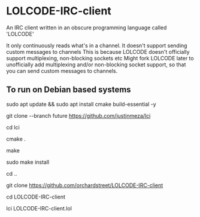 # LOLCODE-IRC-client
An IRC client written in an obscure programming language called 'LOLCODE'

It only continuously reads what's in a channel.  It doesn't support sending custom messages to channels
This is because LOLCODE doesn't officially support multiplexing, non-blocking sockets etc
Might fork LOLCODE later to unofficially add multiplexing and/or non-blocking socket support,
so that you can send custom messages to channels.

## To run on Debian based systems

sudo apt update && sudo apt install cmake build-essential -y

git clone --branch future https://github.com/justinmeza/lci

cd lci

cmake .

make

sudo make install

cd ..

git clone https://github.com/orchardstreet/LOLCODE-IRC-client

cd LOLCODE-IRC-client

lci LOLCODE-IRC-client.lol
